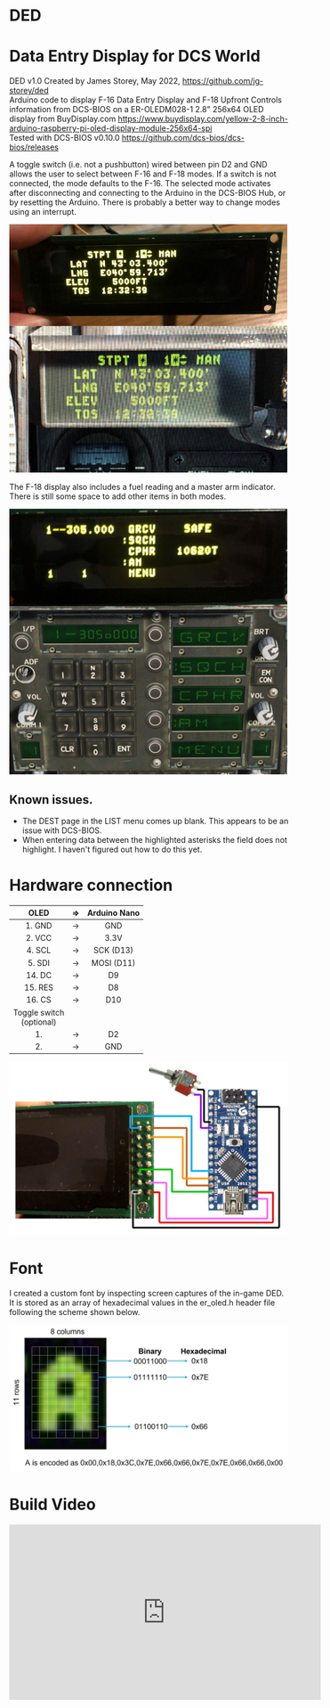 # DED
# Data Entry Display for DCS World 


DED v1.0 Created by James Storey, May 2022, https://github.com/jg-storey/ded  
Arduino code to display F-16 Data Entry Display and F-18 Upfront Controls information from DCS-BIOS
on a ER-OLEDM028-1 2.8" 256x64 OLED display from BuyDisplay.com
https://www.buydisplay.com/yellow-2-8-inch-arduino-raspberry-pi-oled-display-module-256x64-spi  
Tested with DCS-BIOS v0.10.0
https://github.com/dcs-bios/dcs-bios/releases
 
A toggle switch (i.e. not a pushbutton) wired between pin D2 and GND allows the user to select between F-16 and F-18 modes.
If a switch is not connected, the mode defaults to the F-16.
The selected mode activates after disconnecting and connecting to the Arduino in the DCS-BIOS Hub, or by resetting the Arduino.
There is probably a better way to change modes using an interrupt.

<img src="img/stpt.jpg" width=500>
 
The F-18 display also includes a fuel reading and a master arm indicator. 
There is still some space to add other items in both modes.

<img src="img/ufc.jpg" width=500>

## Known issues. 
- The DEST page in the LIST menu comes up blank. This appears to be an issue with DCS-BIOS.
- When entering data between the highlighted asterisks the field does not highlight. I haven't figured out how to do this yet.


# Hardware connection
    
  |  OLED  |  =>  |  Arduino Nano  |
  | :---:  |  :---:  | :---:  |
  |  1. GND  |   ->  |  GND  |
  |  2. VCC  |   ->  |  3.3V  | 
  |  4. SCL  |   ->  |  SCK  (D13)  | 
  |  5. SDI  |   ->  |  MOSI (D11)  | 
  |  14. DC  |   ->  |  D9  |
  |  15. RES |   ->  |  D8  |
  |  16. CS  |   ->  |  D10  |
  |Toggle switch <br> (optional) |   |   |
  |  1.      |   ->  |  D2   |
  |  2.      |   ->  |  GND  |

<img src="img/hookup.jpg" width=500>

# Font

I created a custom font by inspecting screen captures of the in-game DED. It is stored as an array of hexadecimal values in the er_oled.h header file following the scheme shown below.

<img src="img/font.jpg" width=500>

# Build Video

<iframe width="560" height="315" src="https://www.youtube.com/embed/5iGow-Ebc8M" title="YouTube video player" frameborder="0" allow="accelerometer; autoplay; clipboard-write; encrypted-media; gyroscope; picture-in-picture" allowfullscreen></iframe>


